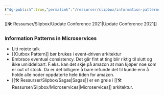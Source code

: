 ```yaml
---
{"dg-publish":true,"permalink":"/ressurser/slipbox/information-patterns-in-microservices/"}
---
```


[[🛠 Ressurser/Slipbox/Update Conference 2021|Update Conference 2021]]
### Information Patterns in Microservices
* Litt rotete talk
* [[Outbox Pattern]] bør brukes i event-driven arkitektur
* Embrace eventual consistency. Det går fint at ting blir riktig til slutt og ikke umiddelbart. F.eks. kan det skje på amazon at man kjøper noe som er out of stock. Da er det billigere å bare refunde det til kunde enn å holde alle noder oppdaterte hele tiden for amazon.  
* [[🛠 Ressurser/Slipbox/Sagas|Sagas]] er en greie i [[🛠 Ressurser/Slipbox/Microservices|Microservices]] arkitektur.